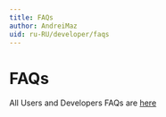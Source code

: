 ```yaml
---
title: FAQs
author: AndreiMaz
uid: ru-RU/developer/faqs
---
```

# FAQs

All Users and Developers FAQs are [here](xref:ru-RU/user-guide/installing/faq)
